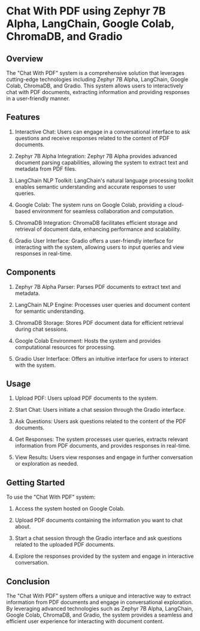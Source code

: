 # Chat With PDF using Zephyr 7B Alpha, LangChain, Google Colab, ChromaDB, and Gradio

## Overview

The "Chat With PDF" system is a comprehensive solution that leverages cutting-edge technologies including Zephyr 7B Alpha, LangChain, Google Colab, ChromaDB, and Gradio. This system allows users to interactively chat with PDF documents, extracting information and providing responses in a user-friendly manner.

## Features

1) Interactive Chat: Users can engage in a conversational interface to ask questions and receive responses related to the content of PDF documents.

2) Zephyr 7B Alpha Integration: Zephyr 7B Alpha provides advanced document parsing capabilities, allowing the system to extract text and metadata from PDF files.

3) LangChain NLP Toolkit: LangChain's natural language processing toolkit enables semantic understanding and accurate responses to user queries.

4) Google Colab: The system runs on Google Colab, providing a cloud-based environment for seamless collaboration and computation.

5) ChromaDB Integration: ChromaDB facilitates efficient storage and retrieval of document data, enhancing performance and scalability.

6) Gradio User Interface: Gradio offers a user-friendly interface for interacting with the system, allowing users to input queries and view responses in real-time.

## Components

1) Zephyr 7B Alpha Parser: Parses PDF documents to extract text and metadata.

2) LangChain NLP Engine: Processes user queries and document content for semantic understanding.

3) ChromaDB Storage: Stores PDF document data for efficient retrieval during chat sessions.

4) Google Colab Environment: Hosts the system and provides computational resources for processing.

5) Gradio User Interface: Offers an intuitive interface for users to interact with the system.

## Usage

1) Upload PDF: Users upload PDF documents to the system.

2) Start Chat: Users initiate a chat session through the Gradio interface.

3) Ask Questions: Users ask questions related to the content of the PDF documents.

4) Get Responses: The system processes user queries, extracts relevant information from PDF documents, and provides responses in real-time.

5) View Results: Users view responses and engage in further conversation or exploration as needed.

## Getting Started

To use the "Chat With PDF" system:

1) Access the system hosted on Google Colab.

2) Upload PDF documents containing the information you want to chat about.

3) Start a chat session through the Gradio interface and ask questions related to the uploaded PDF documents.

4) Explore the responses provided by the system and engage in interactive conversation.

## Conclusion

The "Chat With PDF" system offers a unique and interactive way to extract information from PDF documents and engage in conversational exploration. By leveraging advanced technologies such as Zephyr 7B Alpha, LangChain, Google Colab, ChromaDB, and Gradio, the system provides a seamless and efficient user experience for interacting with document content.
